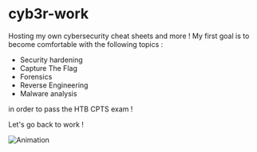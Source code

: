 
# cyb3r-work

Hosting my own cybersecurity cheat sheets and more !
My first goal is to become comfortable with the following topics :

* Security hardening
* Capture The Flag
* Forensics
* Reverse Engineering
* Malware analysis

in order to pass the HTB CPTS exam !

Let's go back to work !

![Animation](../assets/cat_typing.gif?raw=true)